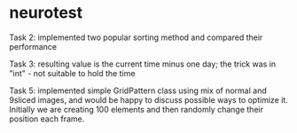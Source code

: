 # neurotest
Task 2: implemented two popular sorting method and compared their performance

Task 3: resulting value is the current time minus one day; the trick was in "int" - not suitable to hold the time

Task 5: implemented simple GridPattern class using mix of normal and 9sliced images, and would be happy to discuss possible ways to optimize it. Initially we are creating 100 elements and then randomly change their position each frame.